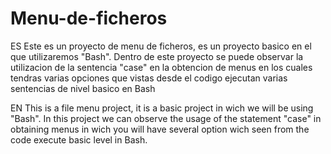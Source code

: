 # Menu-de-ficheros

ES
Este es un proyecto de menu de ficheros, es un proyecto basico en el que utilizaremos "Bash". Dentro de este proyecto se puede observar la utilizacion de la sentencia "case" en la obtencion de menus en los cuales tendras varias opciones que vistas desde el codigo ejecutan varias sentencias de nivel basico en Bash

EN 
This is a file menu project, it is a basic project in wich we will be using "Bash". In this project we can observe the usage of the statement "case" in obtaining menus in wich you will have several option wich seen from the code execute basic level in Bash.
